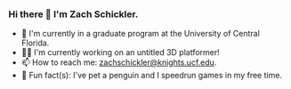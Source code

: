 ### Hi there 👋 I'm Zach Schickler.

- 🏫 I'm currently in a graduate program at the University of Central Florida.
- 🏃‍♀️ I'm currently working on an untitled 3D platformer!
- 📫 How to reach me: zachschickler@knights.ucf.edu.
- 🐧 Fun fact(s): I've pet a penguin and I speedrun games in my free time.
